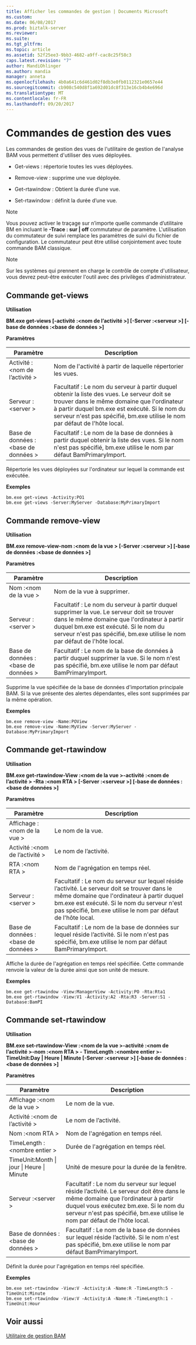 ```yaml
---
title: Afficher les commandes de gestion | Documents Microsoft
ms.custom: 
ms.date: 06/08/2017
ms.prod: biztalk-server
ms.reviewer: 
ms.suite: 
ms.tgt_pltfrm: 
ms.topic: article
ms.assetid: 52f25ee3-9bb3-4682-a9ff-cac8c25f58c3
caps.latest.revision: "7"
author: MandiOhlinger
ms.author: mandia
manager: anneta
ms.openlocfilehash: 4b0a641c6d461d02f8db3e0fb0112321e0657e44
ms.sourcegitcommit: cb908c540d8f1a692d01dc8f313e16cb4b4e696d
ms.translationtype: MT
ms.contentlocale: fr-FR
ms.lasthandoff: 09/20/2017
---
```

# <a name="view-management-commands"></a>Commandes de gestion des vues
Les commandes de gestion des vues de l'utilitaire de gestion de l'analyse BAM vous permettent d'utiliser des vues déployées.  
  
-   Get-views : répertorie toutes les vues déployées.  
  
-   Remove-view : supprime une vue déployée.  
  
-   Get-rtawindow : Obtient la durée d’une vue.  
  
-   Set-rtawindow : définit la durée d’une vue.  
  
> [!NOTE]
>  Vous pouvez activer le traçage sur n’importe quelle commande d’utilitaire BM en incluant le **-Trace : sur &#124; off** commutateur de paramètre. L'utilisation du commutateur de suivi remplace les paramètres de suivi du fichier de configuration. Le commutateur peut être utilisé conjointement avec toute commande BAM classique.  
  
> [!NOTE]
>  Sur les systèmes qui prennent en charge le contrôle de compte d'utilisateur, vous devrez peut-être exécuter l'outil avec des privilèges d'administrateur.  
  
## <a name="get-views-command"></a>Commande get-views  
 **Utilisation**  
  
 **BM.exe get-views [-activité :\<nom de l’activité >] [-Server :\<serveur >] [-base de données :\<base de données >]**  
  
 **Paramètres**  
  
|Paramètre| Description|  
|---------------|-----------------|  
|Activité :\<nom de l’activité >|Nom de l'activité à partir de laquelle répertorier les vues.|  
|Serveur :\<server >|Facultatif : Le nom du serveur à partir duquel obtenir la liste des vues. Le serveur doit se trouver dans le même domaine que l'ordinateur à partir duquel bm.exe est exécuté. Si le nom du serveur n'est pas spécifié, bm.exe utilise le nom par défaut de l'hôte local.|  
|Base de données :\<base de données >|Facultatif : Le nom de la base de données à partir duquel obtenir la liste des vues. Si le nom n'est pas spécifié, bm.exe utilise le nom par défaut BamPrimaryImport.|  
  
 Répertorie les vues déployées sur l'ordinateur sur lequel la commande est exécutée.  
  
 **Exemples**  
  
```  
bm.exe get-views -Activity:PO1  
bm.exe get-views -Server:MyServer -Database:MyPrimaryImport  
```  
  
## <a name="remove-view-command"></a>Commande remove-view  
 **Utilisation**  
  
 **BM.exe remove-view-nom :\<nom de la vue > [-Server :\<serveur >] [-base de données :\<base de données >]**  
  
 **Paramètres**  
  
|Paramètre| Description|  
|---------------|-----------------|  
|Nom :\<nom de la vue >|Nom de la vue à supprimer.|  
|Serveur :\<server >|Facultatif : Le nom du serveur à partir duquel supprimer la vue. Le serveur doit se trouver dans le même domaine que l'ordinateur à partir duquel bm.exe est exécuté. Si le nom du serveur n'est pas spécifié, bm.exe utilise le nom par défaut de l'hôte local.|  
|Base de données :\<base de données >|Facultatif : Le nom de la base de données à partir duquel supprimer la vue. Si le nom n'est pas spécifié, bm.exe utilise le nom par défaut BamPrimaryImport.|  
  
 Supprime la vue spécifiée de la base de données d'importation principale BAM. Si la vue présente des alertes dépendantes, elles sont supprimées par la même opération.  
  
 **Exemples**  
  
```  
bm.exe remove-view -Name:POView  
bm.exe remove-view -Name:MyView -Server:MyServer -Database:MyPrimaryImport  
```  
  
## <a name="get-rtawindow-command"></a>Commande get-rtawindow  
 **Utilisation**  
  
 **BM.exe get-rtawindow-View :\<nom de la vue >-activité :\<nom de l’activité > -Rta :\<nom RTA > [-Server :\<serveur >] [-base de données :\<base de données >]**  
  
 **Paramètres**  
  
|Paramètre| Description|  
|---------------|-----------------|  
|Affichage :\<nom de la vue >|Le nom de la vue.|  
|Activité :\<nom de l’activité >|Le nom de l’activité.|  
|RTA :\<nom RTA >|Nom de l'agrégation en temps réel.|  
|Serveur :\<server >|Facultatif : Le nom du serveur sur lequel réside l’activité. Le serveur doit se trouver dans le même domaine que l'ordinateur à partir duquel bm.exe est exécuté. Si le nom du serveur n'est pas spécifié, bm.exe utilise le nom par défaut de l'hôte local.|  
|Base de données :\<base de données >|Facultatif : Le nom de la base de données sur lequel réside l’activité. Si le nom n'est pas spécifié, bm.exe utilise le nom par défaut BamPrimaryImport.|  
  
 Affiche la durée de l'agrégation en temps réel spécifiée. Cette commande renvoie la valeur de la durée ainsi que son unité de mesure.  
  
 **Exemples**  
  
```  
bm.exe get-rtawindow -View:ManagerView -Activity:PO -Rta:Rta1  
bm.exe get-rtawindow -View:V1 -Activity:A2 -Rta:R3 -Server:S1 -Database:BamPI  
```  
  
## <a name="set-rtawindow-command"></a>Commande set-rtawindow  
 **Utilisation**  
  
 **BM.exe set-rtawindow-View :\<nom de la vue >-activité :\<nom de l’activité >-nom :\<nom RTA > - TimeLength :\<nombre entier >-TimeUnit:Day &#124; Heure &#124; Minute [-Server :\<serveur >] [-base de données :\<base de données >]**  
  
 **Paramètres**  
  
|Paramètre| Description|  
|---------------|-----------------|  
|Affichage :\<nom de la vue >|Le nom de la vue.|  
|Activité :\<nom de l’activité >|Le nom de l’activité.|  
|Nom :\<nom RTA >|Nom de l'agrégation en temps réel.|  
|TimeLength :\<nombre entier >|Durée de l'agrégation en temps réel.|  
|TimeUnit:Month &#124; jour &#124; Heure &#124; Minute|Unité de mesure pour la durée de la fenêtre.|  
|Serveur :\<server >|Facultatif : Le nom du serveur sur lequel réside l’activité. Le serveur doit être dans le même domaine que l’ordinateur à partir duquel vous exécutez bm.exe. Si le nom du serveur n'est pas spécifié, bm.exe utilise le nom par défaut de l'hôte local.|  
|Base de données :\<base de données >|Facultatif : Le nom de la base de données sur lequel réside l’activité. Si le nom n'est pas spécifié, bm.exe utilise le nom par défaut BamPrimaryImport.|  
  
 Définit la durée pour l'agrégation en temps réel spécifiée.  
  
 **Exemples**  
  
```  
bm.exe set-rtawindow -View:V -Activity:A -Name:R -TimeLength:5 -TimeUnit:Minute  
bm.exe set-rtawindow -View:V -Activity:A -Name:R -TimeLength:1 -TimeUnit:Hour  
```  
  
## <a name="see-also"></a>Voir aussi  
 [Utilitaire de gestion BAM](../core/bam-management-utility.md)